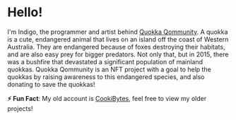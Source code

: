 # Hello!

I'm Indigo, the programmer and artist behind [Quokka Qommunity](https://github.com/cookibytes). A quokka is a cute, endangered animal that lives on an island off the coast of Western Australia. They are endangered because of foxes destroying their habitats, and are also easy prey for bigger predators. Not only that, but in 2015, there was a bushfire that devastated a significant population of mainland quokkas. Quokka Qommunity is an NFT project with a goal to help the quokkas by raising awareness to this endangered species, and also donating to save the quokkas!

**⚡ Fun Fact**: My old account is [CookiBytes](https://github.com/cookibytes), feel free to view my older projects!
